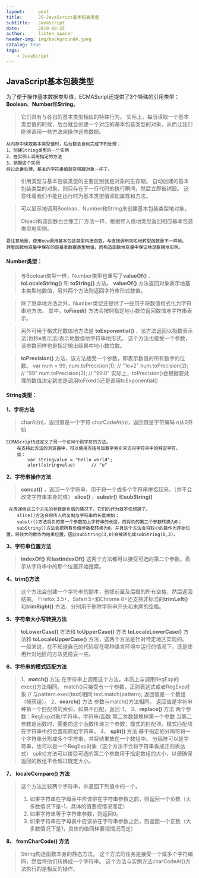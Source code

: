 ```yaml
---
layout:     post
title:      JS-JavaScript基本包装类型
subtitle:   JavaScript
date:       2019-08-25
author:     listen_spacer
header-img: img/background4.jpeg
catalog: true
tags:
    - JavaScript
---
```

## JavaScript基本包装类型
为了便于操作基本数据类型值，ECMAScript还提供了3个特殊的引用类型：**Boolean**、**Number**和**String**。

>它们具有与各自的基本类型相应的特殊行为。
>实际上，每当读取一个基本类型值的时候，后台就会创建一个对应的基本包装类型的对象，从而让我们能够调用一些方法来操作这些数据。

```
从内存中读取基本类型值时，后台都会自动完成下列处理：
1、创建String类型的一个实例
2、在实例上调用指定的方法
3、销毁这个实例
经过此番处理，基本的字符串值就变得跟对象一样了。
```


>引用类型与基本包装类型的主要区别就是对象的生存期。
>自动创建的基本包装类型的对象，则只存在于一行代码的执行瞬间，然后立即被销毁。
>这意味着我们不能在运行时为基本类型值添加属性和方法。


>可以显示地调用Boolean、Number和String来创建基本包装类型地对象。
>
>Object构造函数也会像工厂方法一样，根据传入值地类型返回相应基本包装类型地实例。

```
要注意地是，使用new调用基本包装类型构造函数，与直接调用同名地转型函数是不一样地。
转型函数地变量中保存的是基本数据类型地值，而构造函数地变量中保证地是数据地实例。
```


#### Number类型：

>与Boolean类型一样，Number类型也重写了**valueOf()** 、**toLocaleString()** 和 **toString()** 方法。
>**valueOf()** 方法返回对象表示地基本类型地数值，另外两个方法则返回字符串形式数值。

>除了继承地方法之外，Number类型还提供了一些用于将数值格式化为字符串地方法。
>其中，**toFixed()** 方法会按照指定地小数位返回数值地字符串表示。

>另外可用于格式化数值地方法是 **toExponential()** ，该方法返回以指数表示法(也称e表示法)表示地数值地字符串地形式。
>这个方法也接受一个参数，该参数同样也是指定输出结果中地小数位数。

> **toPrecision()** 方法，该方法接受一个参数，即表示数值的所有数字的位数。
>    var num = 99;
>    num.toPrecision(1);		// "1e+2"
>    num.toPrecision(2);		// "99"
>    num.toPrecision(3);		// "99.0"
>实际上，toPrecision()会根据要处理的数值决定到底是调用toFixed()还是调用toExponential()


#### String类型：

**1、字符方法**
>    charAt(n)，返回值是一个字符
>    charCodeAt(n)，返回值是字符编码		n从0开始

    
```
ECMAScript5还定义了另一个访问个别字符的方法。
    在支持此方法的浏览器中，可以使用方括号加数字索引来访问字符串中的特定字符。
    如：
        var stringvalue = "hello world";
        alert(stringvalue)		// "e"
```
**2、字符串操作方法**
>    **concat()** ，返回一个字符串，用于将一个或多个字符串拼接起来。（并不会改变字符串本身的值）
>    **slice()** 、**substr()** 和**subString()**

   
```
 在传递给这三个方法的参数是负值的情况下，它们的行为就不仅想通了。
    slice()方法会将传入的复制与字符串的长度相加；
    substr()方法将负的第一个参数加上字符串的长度，而将负的第二个参数转换为0；
    subString()方法会把所有负值参数都转换为0，并且这个方法会将较小的数作为开始位置，将较大的数作为结束位置，因此subString(3,0)会被转化成subString(0,3)。
```
**3、字符串位置方法**
>    **indexOf()** 和**lastindexOf()**
>    这两个方法都可以接受可选的第二个参数，表示从字符串中的那个位置开始搜索。

**4、trim()方法**
>    这个方法会创建一个字符串的副本，删除前置及后缀的所有空格，然后返回结果。
>    Firefox 3.5+、Safari 5+和Chrome 8+还支持非标准的**trimLeft()** 和**trimRight()** 方法，分别用于删除字符串开头和末尾的空格。

**5、字符串大小写转换方法**
>    **toLowerCase()** 方法和 **toUpperCase()** 方法
>    **toLocaleLowerCase()** 方法和 **toLocaleUpperCase()** 方法，这两个方法是针对特定地区实现的。
>    一般来说，在不知道自己的代码将在哪种语言环境中运行的情况下，还是使用针对地区的方法更稳妥一些。

**6、字符串的模式匹配方法**
>    1、**match()** 方法
>        在字符串上调用这个方法，本质上与调用RegExp的exec()方法相同。
>        match()只接受有一个参数，正则表达式或者RegExp对象
>        // 与pattern.exec(text)相同
>        text.match(pattern);
>        返回值是一个数组（捕获组）。
>    2、**search()** 方法
>        参数与match()方法相同。
>        返回值是字符串种第一个匹配项的索引，如果不匹配，返回-1。
>    3、**replace()** 方法
>        两个参数：RegExp对象/字符串，字符串/函数
>        第二参数替换掉第一个参数
>        当第二参数是函数时，需要向这个函数传递三个参数，模式的匹配项，模式匹配项在字符串中的位置和原始字符串。
>    4、 **split()** 方法
>        基于指定的分隔符将一个字符串分割成多个字符串，并将结果放在一个数组中。
>        分隔符可以是字符串，也可以是一个RegExp对象（这个方法不会将字符串看成正则表达式）
>        split()方法可以接受可选的第二个参数用于指定数组的大小，以便确保返回的数组不会超过既定大小。

**7、 **localeCompare()** 方法**
>    这个方法比较两个字符串，并返回下列值中的一个。
>    1) 如果字符串在字母表中应该排在字符串参数之前，则返回一个负数（大多数情况下是-1，具体的值要视情况而定）
>    2) 如果字符串等于字符串参数，则返回0。
>    3) 如果字符串在字母表中应该排在字符串参数之后，则返回一个正数（大多数情况下是1，具体的值同样要视情况而定）

**8、 **fromCharCode()** 方法**
>    String构造函数本身的静态方法。
>    这个方法的任务是接受一个或多个字符编码，然后将他们转换成一个字符串。
>    这个方法与实例方法charCodeAt()方法执行的是相反的操作。

